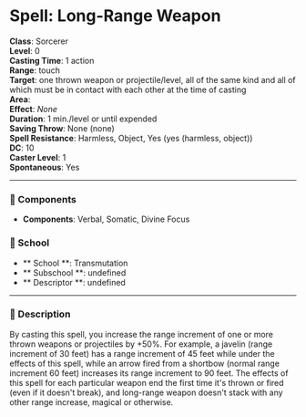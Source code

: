 
# Spell: Long-Range Weapon
**Class**: Sorcerer  
**Level**: 0  
**Casting Time**: 1 action  
**Range**: touch  
**Target**: one thrown weapon or projectile/level, all of the same kind and all of which must be in contact with each other at the time of casting  
**Area**:   
**Effect**: _None_  
**Duration**: 1 min./level or until expended  
**Saving Throw**: None (none)  
**Spell Resistance**: Harmless, Object, Yes (yes (harmless, object))  
**DC**: 10  
**Caster Level**: 1  
**Spontaneous**: Yes

---

### 🔮 Components
- **Components**: Verbal, Somatic, Divine Focus

### 🏫 School
- ** School **: Transmutation
- ** Subschool **: undefined
- ** Descriptor **: undefined
---

### 📜 Description
By casting this spell, you increase the range increment of one or more thrown weapons or projectiles by +50%. For example, a javelin (range increment of 30 feet) has a range increment of 45 feet while under the effects of this spell, while an arrow fired from a shortbow (normal range increment 60 feet) increases its range increment to 90 feet. The effects of this spell for each particular weapon end the first time it's thrown or fired (even if it doesn't break), and long-range weapon doesn't stack with any other range increase, magical or otherwise.
